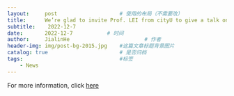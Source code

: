 ```yaml
---
layout:     post   				    # 使用的布局（不需要改）
title:      We’re glad to invite Prof. LEI from cityU to give a talk on cavity-enhanced light-matter interactions.				# 标题 
subtitle:    2022-12-7	
date:       2022-12-7			# 时间
author:     JialinHe						# 作者
header-img: img/post-bg-2015.jpg 	#这篇文章标题背景图片
catalog: true 						# 是否归档
tags:								#标签
    - News
---
```


For more information, click [here](https://www.hitsz.edu.cn/article/view/id-137361.html)
